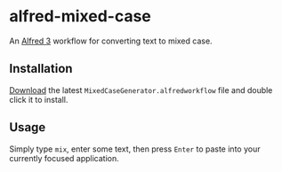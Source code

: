 # alfred-mixed-case

An [Alfred 3](https://www.alfredapp.com/) workflow for converting text to mixed case.

## Installation

[Download](https://github.com/goronfreeman/alfred-mixed-case/releases/latest) the latest `MixedCaseGenerator.alfredworkflow` file and double click it to install.

## Usage

Simply type `mix`, enter some text, then press `Enter` to paste into your currently focused application.
